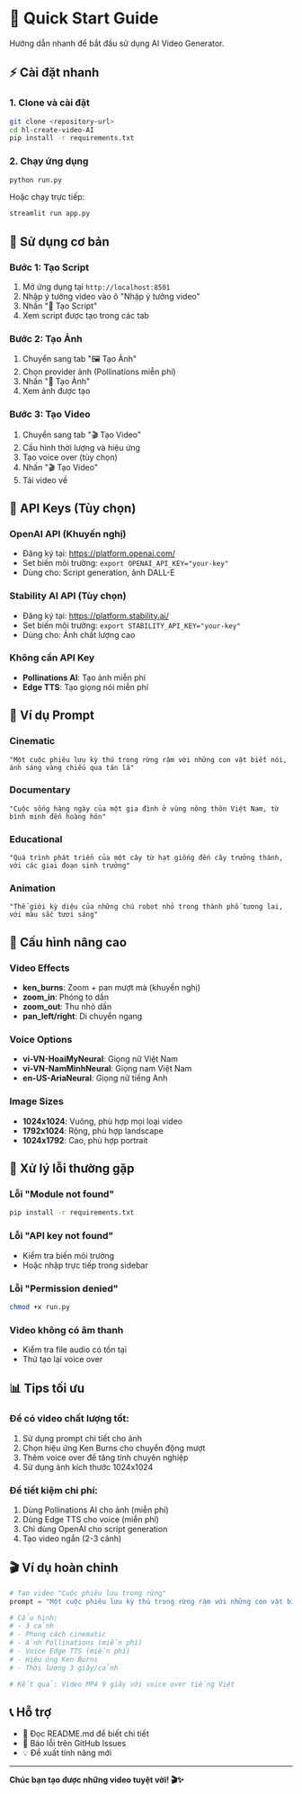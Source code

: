 # 🚀 Quick Start Guide

Hướng dẫn nhanh để bắt đầu sử dụng AI Video Generator.

## ⚡ Cài đặt nhanh

### 1. Clone và cài đặt
```bash
git clone <repository-url>
cd hl-create-video-AI
pip install -r requirements.txt
```

### 2. Chạy ứng dụng
```bash
python run.py
```

Hoặc chạy trực tiếp:
```bash
streamlit run app.py
```

## 🎯 Sử dụng cơ bản

### Bước 1: Tạo Script
1. Mở ứng dụng tại `http://localhost:8501`
2. Nhập ý tưởng video vào ô "Nhập ý tưởng video"
3. Nhấn "🚀 Tạo Script"
4. Xem script được tạo trong các tab

### Bước 2: Tạo Ảnh
1. Chuyển sang tab "🖼️ Tạo Ảnh"
2. Chọn provider ảnh (Pollinations miễn phí)
3. Nhấn "🎨 Tạo Ảnh"
4. Xem ảnh được tạo

### Bước 3: Tạo Video
1. Chuyển sang tab "🎬 Tạo Video"
2. Cấu hình thời lượng và hiệu ứng
3. Tạo voice over (tùy chọn)
4. Nhấn "🎬 Tạo Video"
5. Tải video về

## 🔑 API Keys (Tùy chọn)

### OpenAI API (Khuyến nghị)
- Đăng ký tại: https://platform.openai.com/
- Set biến môi trường: `export OPENAI_API_KEY="your-key"`
- Dùng cho: Script generation, ảnh DALL-E

### Stability AI API (Tùy chọn)
- Đăng ký tại: https://platform.stability.ai/
- Set biến môi trường: `export STABILITY_API_KEY="your-key"`
- Dùng cho: Ảnh chất lượng cao

### Không cần API Key
- **Pollinations AI**: Tạo ảnh miễn phí
- **Edge TTS**: Tạo giọng nói miễn phí

## 📝 Ví dụ Prompt

### Cinematic
```
"Một cuộc phiêu lưu kỳ thú trong rừng rậm với những con vật biết nói, ánh sáng vàng chiếu qua tán lá"
```

### Documentary
```
"Cuộc sống hàng ngày của một gia đình ở vùng nông thôn Việt Nam, từ bình minh đến hoàng hôn"
```

### Educational
```
"Quá trình phát triển của một cây từ hạt giống đến cây trưởng thành, với các giai đoạn sinh trưởng"
```

### Animation
```
"Thế giới kỳ diệu của những chú robot nhỏ trong thành phố tương lai, với màu sắc tươi sáng"
```

## 🎨 Cấu hình nâng cao

### Video Effects
- **ken_burns**: Zoom + pan mượt mà (khuyến nghị)
- **zoom_in**: Phóng to dần
- **zoom_out**: Thu nhỏ dần
- **pan_left/right**: Di chuyển ngang

### Voice Options
- **vi-VN-HoaiMyNeural**: Giọng nữ Việt Nam
- **vi-VN-NamMinhNeural**: Giọng nam Việt Nam
- **en-US-AriaNeural**: Giọng nữ tiếng Anh

### Image Sizes
- **1024x1024**: Vuông, phù hợp mọi loại video
- **1792x1024**: Rộng, phù hợp landscape
- **1024x1792**: Cao, phù hợp portrait

## 🐛 Xử lý lỗi thường gặp

### Lỗi "Module not found"
```bash
pip install -r requirements.txt
```

### Lỗi "API key not found"
- Kiểm tra biến môi trường
- Hoặc nhập trực tiếp trong sidebar

### Lỗi "Permission denied"
```bash
chmod +x run.py
```

### Video không có âm thanh
- Kiểm tra file audio có tồn tại
- Thử tạo lại voice over

## 📊 Tips tối ưu

### Để có video chất lượng tốt:
1. Sử dụng prompt chi tiết cho ảnh
2. Chọn hiệu ứng Ken Burns cho chuyển động mượt
3. Thêm voice over để tăng tính chuyên nghiệp
4. Sử dụng ảnh kích thước 1024x1024

### Để tiết kiệm chi phí:
1. Dùng Pollinations AI cho ảnh (miễn phí)
2. Dùng Edge TTS cho voice (miễn phí)
3. Chỉ dùng OpenAI cho script generation
4. Tạo video ngắn (2-3 cảnh)

## 🎬 Ví dụ hoàn chỉnh

```python
# Tạo video "Cuộc phiêu lưu trong rừng"
prompt = "Một cuộc phiêu lưu kỳ thú trong rừng rậm với những con vật biết nói"

# Cấu hình:
# - 3 cảnh
# - Phong cách cinematic  
# - Ảnh Pollinations (miễn phí)
# - Voice Edge TTS (miễn phí)
# - Hiệu ứng Ken Burns
# - Thời lượng 3 giây/cảnh

# Kết quả: Video MP4 9 giây với voice over tiếng Việt
```

## 📞 Hỗ trợ

- 📖 Đọc README.md để biết chi tiết
- 🐛 Báo lỗi trên GitHub Issues
- 💡 Đề xuất tính năng mới

---

**Chúc bạn tạo được những video tuyệt vời! 🎬✨**
